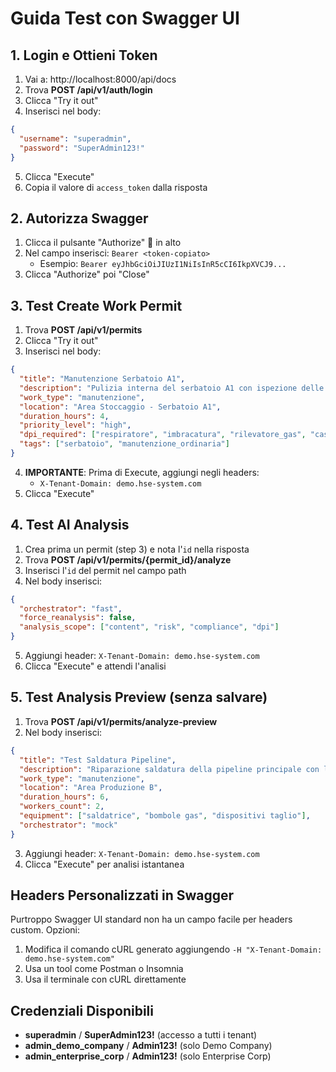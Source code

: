 # Guida Test con Swagger UI

## 1. Login e Ottieni Token
1. Vai a: http://localhost:8000/api/docs
2. Trova **POST /api/v1/auth/login**
3. Clicca "Try it out"
4. Inserisci nel body:
```json
{
  "username": "superadmin",
  "password": "SuperAdmin123!"
}
```
5. Clicca "Execute"
6. Copia il valore di `access_token` dalla risposta

## 2. Autorizza Swagger
1. Clicca il pulsante "Authorize" 🔐 in alto
2. Nel campo inserisci: `Bearer <token-copiato>`
   - Esempio: `Bearer eyJhbGciOiJIUzI1NiIsInR5cCI6IkpXVCJ9...`
3. Clicca "Authorize" poi "Close"

## 3. Test Create Work Permit
1. Trova **POST /api/v1/permits**
2. Clicca "Try it out"
3. Inserisci nel body:
```json
{
  "title": "Manutenzione Serbatoio A1",
  "description": "Pulizia interna del serbatoio A1 con ispezione delle valvole di sicurezza",
  "work_type": "manutenzione",
  "location": "Area Stoccaggio - Serbatoio A1",
  "duration_hours": 4,
  "priority_level": "high",
  "dpi_required": ["respiratore", "imbracatura", "rilevatore_gas", "casco"],
  "tags": ["serbatoio", "manutenzione_ordinaria"]
}
```
4. **IMPORTANTE**: Prima di Execute, aggiungi negli headers:
   - `X-Tenant-Domain: demo.hse-system.com`
5. Clicca "Execute"

## 4. Test AI Analysis
1. Crea prima un permit (step 3) e nota l'`id` nella risposta
2. Trova **POST /api/v1/permits/{permit_id}/analyze**
3. Inserisci l'`id` del permit nel campo path
4. Nel body inserisci:
```json
{
  "orchestrator": "fast",
  "force_reanalysis": false,
  "analysis_scope": ["content", "risk", "compliance", "dpi"]
}
```
5. Aggiungi header: `X-Tenant-Domain: demo.hse-system.com`
6. Clicca "Execute" e attendi l'analisi

## 5. Test Analysis Preview (senza salvare)
1. Trova **POST /api/v1/permits/analyze-preview**
2. Nel body inserisci:
```json
{
  "title": "Test Saldatura Pipeline",
  "description": "Riparazione saldatura della pipeline principale con lavori a caldo",
  "work_type": "manutenzione",
  "location": "Area Produzione B",
  "duration_hours": 6,
  "workers_count": 2,
  "equipment": ["saldatrice", "bombole gas", "dispositivi taglio"],
  "orchestrator": "mock"
}
```
3. Aggiungi header: `X-Tenant-Domain: demo.hse-system.com`
4. Clicca "Execute" per analisi istantanea

## Headers Personalizzati in Swagger
Purtroppo Swagger UI standard non ha un campo facile per headers custom.
Opzioni:
1. Modifica il comando cURL generato aggiungendo `-H "X-Tenant-Domain: demo.hse-system.com"`
2. Usa un tool come Postman o Insomnia
3. Usa il terminale con cURL direttamente

## Credenziali Disponibili
- **superadmin** / **SuperAdmin123!** (accesso a tutti i tenant)
- **admin_demo_company** / **Admin123!** (solo Demo Company)
- **admin_enterprise_corp** / **Admin123!** (solo Enterprise Corp)